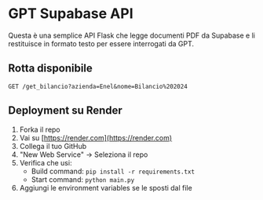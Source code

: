 
# GPT Supabase API

Questa è una semplice API Flask che legge documenti PDF da Supabase e li restituisce in formato testo per essere interrogati da GPT.

## Rotta disponibile

```
GET /get_bilancio?azienda=Enel&nome=Bilancio%202024
```

## Deployment su Render

1. Forka il repo
2. Vai su [https://render.com](https://render.com)
3. Collega il tuo GitHub
4. "New Web Service" → Seleziona il repo
5. Verifica che usi:
   - Build command: `pip install -r requirements.txt`
   - Start command: `python main.py`
6. Aggiungi le environment variables se le sposti dal file
